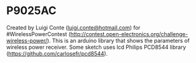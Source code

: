 # P9025AC
Created by Luigi Conte (luigi.conte@hotmail.com) for #WirelessPowerContest (http://contest.open-electronics.org/challenge-wireless-power/).
This is an arduino library that shows the parameters of wireless power receiver.
Some sketch uses lcd Philips PCD8544 library (https://github.com/carlosefr/pcd8544).
